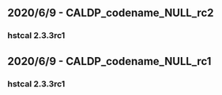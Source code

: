 ## 2020/6/9 - CALDP_codename_NULL_rc2
### hstcal 2.3.3rc1

## 2020/6/9 - CALDP_codename_NULL_rc1
### hstcal 2.3.3rc1

